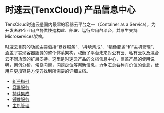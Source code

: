 # 时速云(TenxCloud) 产品信息中心

TenxCloud时速云是国内最早的容器云平台之一（Container as a Service），为开发者和企业用户提供快速构建、部署、运行应用的平台，并原生支持Microservices架构。

时速云目前的功能主要包括“容器服务”、“持续集成”、“镜像服务”和“主机管理”，涵盖了实现容器服务的整个体系架构，权衡了平台未来对公有云、私有云以及混合云不同场景的扩展支持。这里是时速云产品的文档信息中心，涵盖产品的使用说明，案例分析，常见问题，问题定位等帮助信息，力争汇总各种有价值的信息，使用户更加容易方便的找到所需要的详细文档。

* [新手指引](doc/v1/getting_started/README.md)
* [容器服务](doc/v1/container/README.md)
* [持续集成](doc/v1/ci/README.md)
* [镜像服务](doc/v1/registry/README.md)
* [主机管理](doc/v1/host/README.md)
